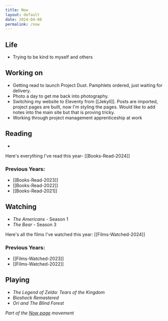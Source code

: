 ```yaml
---
title: Now
layout: default
date: 2024-04-08
permalink: /now
---
```


## Life

- Trying to be kind to myself and others 

## Working on

- Getting read to launch Project Dust. Pamphlets ordered, just waiting for delivery.
- Photo a day to get me back into photography.
- Switching my website to Eleventy from [[Jekyll]]. Posts are imported, project pages are built, now I'm styling the pages. Would like to add notes into the main site but that is proving tricky.
- Working through project management apprenticeship at work

## Reading

- 

Here's everything I've read this year- [[Books-Read-2024]]

### Previous Years:

- [[Books-Read-2023]]
- [[Books-Read-2022]]  
- [[Books-Read-2021]] 

## Watching

- *The Americans* - Season 1
- *The Bear* - Season 3

Here's all the films I've watched this year: [[Films-Watched-2024]]

### Previous Years:

- [[Films-Watched-2023]]
- [[Films-Watched-2022]]

## Playing

- *The Legend of Zelda: Tears of the Kingdom*
- *Bioshock Remastered*
- *Ori and The Blind Forest*

*Part of the <a href="https://nownownow.com/about" >Now page</a> movement*
